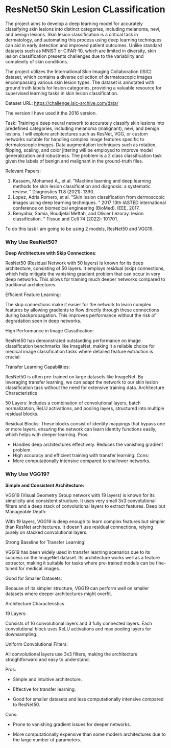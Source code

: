 # ResNet50 Skin Lesion CLassification

The project aims to develop a deep learning model for accurately classifying skin lesions into distinct categories, including melanoma, nevi, and benign lesions. Skin lesion classification is a critical task in dermatology, and automating this process using deep learning techniques can aid in early detection and improved patient outcomes.
Unlike standard datasets such as MNIST or CIFAR-10, which are limited in diversity, skin lesion classification presents challenges due to the variability and complexity of skin conditions.

The project utilizes the International Skin Imaging Collaboration (ISIC) dataset, which contains a diverse collection of dermatoscopic images encompassing various skin lesion types. The dataset is annotated with ground truth labels for lesion categories, providing a valuable resource for supervised learning tasks in skin lesion classification.

Dataset URL: https://challenge.isic-archive.com/data/

The version I have used it the 2016 version.


Task: Training a deep neural network to accurately classify skin lesions into predefined categories, including melanoma (malignant), nevi, and benign lesions. I will explore architectures such as ResNet, VGG,
or custom networks suitable for handling complex image features specific to dermatoscopic images. 
Data augmentation techniques such as rotation, flipping, scaling, and color jittering will be employed to improve model
generalization and robustness. The problem is a 2 class classification task given the labels of benign and malignant in the ground-truth files.


Relevant Papers:
1. Kassem, Mohamed A., et al.
"Machine learning and deep learning methods for skin lesion classification and
diagnosis: a systematic review.
" Diagnostics 11.8 (2021): 1390.
2. Lopez, Adria Romero, et al.
"Skin lesion classification from dermoscopic images using deep learning
techniques.
" 2017 13th IASTED international conference on biomedical engineering (BioMed). IEEE, 2017.
3. Benyahia, Samia, Boudjelal Meftah, and Olivier Lézoray.
lesion classification.
" Tissue and Cell 74 (2022): 101701.


To do this task I am going to be using 2 models, ResNet50 and VGG19.

### Why Use ResNet50?

**Deep Architecture with Skip Connections**:

ResNet50 (Residual Network with 50 layers) is known for its deep architecture, consisting of 50 layers. It employs residual (skip) connections, which help mitigate the vanishing gradient problem that can occur in very deep networks. This allows for training much deeper networks compared to traditional architectures.

Efficient Feature Learning:

The skip connections make it easier for the network to learn complex features by allowing gradients to flow directly through these connections during backpropagation. This improves performance without the risk of degradation seen in deep networks.

High Performance in Image Classification:

ResNet50 has demonstrated outstanding performance on image classification benchmarks like ImageNet, making it a reliable choice for medical image classification tasks where detailed feature extraction is crucial.

Transfer Learning Capabilities:

ResNet50 is often pre-trained on large datasets like ImageNet. By leveraging transfer learning, we can adapt the network to our skin lesion classification task without the need for extensive training data.
Architecture Characteristics

50 Layers:
Includes a combination of convolutional layers, batch normalization, ReLU activations, and pooling layers, structured into multiple residual blocks.

Residual Blocks:
These blocks consist of identity mappings that bypass one or more layers, ensuring the network can learn identity functions easily, which helps with deeper learning.
Pros:
- Handles deep architectures effectively.
Reduces the vanishing gradient problem.
- High accuracy and efficient training with transfer learning.
Cons:
- More computationally intensive compared to shallower networks.




### Why Use VGG19?

**Simple and Consistent Architecture:**

VGG19 (Visual Geometry Group network with 19 layers) is known for its simplicity and consistent structure. It uses very small 3x3 convolutional filters and a deep stack of convolutional layers to extract features.
Deep but Manageable Depth:

With 19 layers, VGG19 is deep enough to learn complex features but simpler than ResNet architectures. It doesn't use residual connections, relying purely on stacked convolutional layers.

Strong Baseline for Transfer Learning:

VGG19 has been widely used in transfer learning scenarios due to its success on the ImageNet dataset. Its architecture works well as a feature extractor, making it suitable for tasks where pre-trained models can be fine-tuned for medical images.

Good for Smaller Datasets:

Because of its simpler structure, VGG19 can perform well on smaller datasets where deeper architectures might overfit.

Architecture Characteristics

19 Layers:

Consists of 16 convolutional layers and 3 fully connected layers. Each convolutional block uses ReLU activations and max pooling layers for downsampling.

Uniform Convolutional Filters:

All convolutional layers use 3x3 filters, making the architecture straightforward and easy to understand.

Pros:

- Simple and intuitive architecture.

- Effective for transfer learning.

- Good for smaller datasets and less computationally intensive compared to ResNet50.

Cons:

- Prone to vanishing gradient issues for deeper networks.

- More computationally expensive than some modern architectures due to the large number of parameters.
